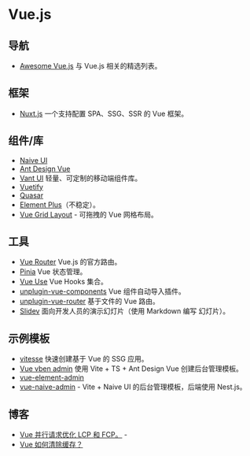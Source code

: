 # Vue.js

## 导航

- [Awesome Vue.js](https://github.com/vuejs/awesome-vue) 与 Vue.js 相关的精选列表。

## 框架

- [Nuxt.js](https://nuxt.com/) 一个支持配置 SPA、SSG、SSR 的 Vue 框架。

## 组件/库

- [Naive UI](https://www.naiveui.com/zh-CN/os-theme)
- [Ant Design Vue](https://github.com/vueComponent/ant-design-vue)
- [Vant UI](https://github.com/youzan/vant) 轻量、可定制的移动端组件库。
- [Vuetify](https://vuetifyjs.com/en/)
- [Quasar](https://quasar.dev/)
- [Element Plus](https://element-plus.org/zh-CN/)（不稳定）。
- [Vue Grid Layout](https://jbaysolutions.github.io/vue-grid-layout/) - 可拖拽的 Vue 网格布局。


## 工具

- [Vue Router](https://router.vuejs.org/zh/) Vue.js 的官方路由。
- [Pinia](https://pinia.vuejs.org/) Vue 状态管理。
- [Vue Use](https://github.com/vueuse/vueuse) Vue Hooks 集合。
- [unplugin-vue-components](https://github.com/unplugin/unplugin-vue-components) Vue 组件自动导入插件。
- [unplugin-vue-router](https://github.com/posva/unplugin-vue-router) 基于文件的 Vue 路由。
- [Slidev](https://sli.dev/) 面向开发人员的演示幻灯片（使用 Markdown 编写 幻灯片）。

## 示例模板

- [vitesse](https://github.com/antfu/vitesse) 快速创建基于 Vue 的 SSG 应用。
- [Vue vben admin](https://github.com/vbenjs/vue-vben-admin) 使用 Vite + TS + Ant Design Vue 创建后台管理模板。
- [vue-element-admin](https://github.com/PanJiaChen/vue-element-admin)
- [vue-naive-admin](https://github.com/zclzone/vue-naive-admin/tree/2.x) - Vite + Naive UI 的后台管理模板，后端使用 Nest.js。

## 博客

- [Vue 并行请求优化 LCP 和 FCP。](https://medium.com/@m.kiselyow/vue-js-parallel-fetching-improves-lcp-and-fcp-289f0898badc) -
- [Vue 如何清除缓存？](https://medium.com/@khalidoghli7/vue-3-velocity-the-cache-busting-blueprint-704cfa80ae3c)